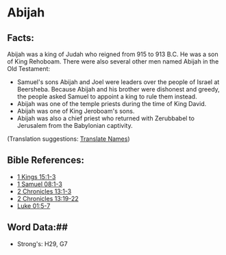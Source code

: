 # Abijah #

## Facts: ##

Abijah was a king of Judah who reigned from 915 to 913 B.C. He was a son of King Rehoboam. There were also several other men named Abijah in the Old Testament:

* Samuel's sons Abijah and Joel were leaders over the people of Israel at Beersheba. Because Abijah and his brother were dishonest and greedy, the people asked Samuel to appoint a king to rule them instead.
* Abijah was one of the temple priests during the time of King David.
* Abijah was one of King Jeroboam's sons.
* Abijah was also a chief priest who returned with Zerubbabel to Jerusalem from the Babylonian captivity.

(Translation suggestions: [Translate Names](rc://en/ta/man/translate/translate-names))

## Bible References: ##

* [1 Kings 15:1-3](rc://en/tn/help/1ki/15/01)
* [1 Samuel 08:1-3](rc://en/tn/help/1sa/08/01)
* [2 Chronicles 13:1-3](rc://en/tn/help/2ch/13/01)
* [2 Chronicles 13:19-22](rc://en/tn/help/2ch/13/19)
* [Luke 01:5-7](rc://en/tn/help/luk/01/05)

## Word Data:##

* Strong's: H29, G7

